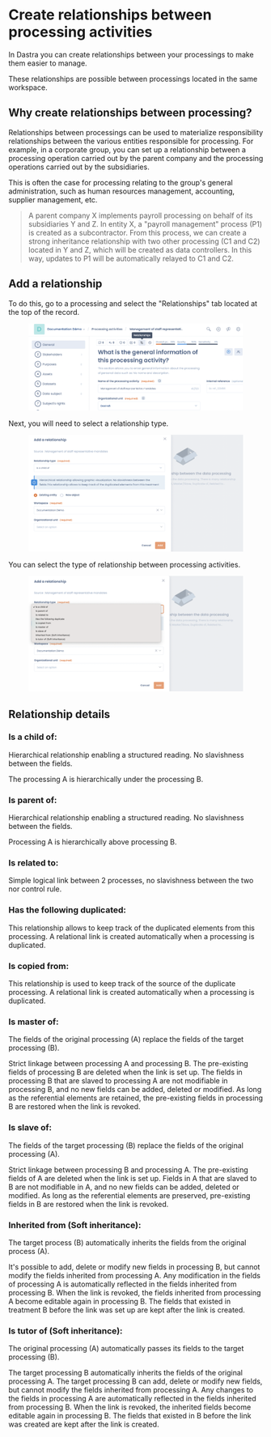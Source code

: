 # Create relationships between processing activities

In Dastra you can create relationships between your processings to make them easier to manage.&#x20;

These relationships are possible between processings located in the same workspace.

## Why create relationships between processing?

Relationships between processings can be used to materialize responsibility relationships between the various entities responsible for processing. For example, in a corporate group, you can set up a relationship between a processing operation carried out by the parent company and the processing operations carried out by the subsidiaries.&#x20;

This is often the case for processing relating to the group's general administration, such as human resources management, accounting, supplier management, etc.

> A parent company X implements payroll processing on behalf of its subsidiaries Y and Z. In entity X, a "payroll management" process (P1) is created as a subcontractor. From this process, we can create a strong inheritance relationship with two other processing (C1 and C2) located in Y and Z, which will be created as data controllers. In this way, updates to P1 will be automatically relayed to C1 and C2.

## Add a relationship

To do this, go to a processing and select the "Relationships" tab located at the top of the record.

<figure><img src="../../.gitbook/assets/Capture d’écran 2023-02-06 à 10.34.30.png" alt=""><figcaption></figcaption></figure>

Next, you will need to select a relationship type.

<figure><img src="../../.gitbook/assets/Capture d’écran 2023-02-06 à 10.37.45.png" alt=""><figcaption></figcaption></figure>

You can select the type of relationship between processing activities.

<figure><img src="../../.gitbook/assets/Capture d’écran 2023-02-06 à 10.38.41.png" alt=""><figcaption></figcaption></figure>

## Relationship details

### Is a child of:&#x20;

Hierarchical relationship enabling a structured reading. No slavishness between the fields.&#x20;

The processing A is hierarchically under the processing B.

### Is parent of:&#x20;

Hierarchical relationship enabling a structured reading. No slavishness between the fields.&#x20;

Processing A is hierarchically above processing B.&#x20;

### Is related to:

Simple logical link between 2 processes, no slavishness between the two nor control rule.&#x20;

### Has the following duplicated:

This relationship allows to keep track of the duplicated elements from this processing. A relational link is created automatically when a processing is duplicated.&#x20;

### Is copied from:

This relationship is used to keep track of the source of the duplicate processing. A relational link is created automatically when a processing is duplicated.

### Is master of:&#x20;

The fields of the original processing (A) replace the fields of the target processing (B).&#x20;

Strict linkage between processing A and processing B. The pre-existing fields of processing B are deleted when the link is set up. The fields in processing B that are slaved to processing A are not modifiable in processing B, and no new fields can be added, deleted or modified. As long as the referential elements are retained, the pre-existing fields in processing B are restored when the link is revoked.

### Is slave of:

The fields of the target processing (B) replace the fields of the original processing (A).&#x20;

Strict linkage between processing B and processing A. The pre-existing fields of A are deleted when the link is set up. Fields in A that are slaved to B are not modifiable in A, and no new fields can be added, deleted or modified. As long as the referential elements are preserved, pre-existing fields in B are restored when the link is revoked.

### Inherited from (Soft inheritance):

The target process (B) automatically inherits the fields from the original process (A).&#x20;

It's possible to add, delete or modify new fields in processing B, but cannot modify the fields inherited from processing A. Any modification in the fields of processing A is automatically reflected in the fields inherited from processing B. When the link is revoked, the fields inherited from processing A become editable again in processing B. The fields that existed in treatment B before the link was set up are kept after the link is created.

### Is tutor of (Soft inheritance):

The original processing (A) automatically passes its fields to the target processing (B).&#x20;

The target processing B automatically inherits the fields of the original processing A. The target processing B can add, delete or modify new fields, but cannot modify the fields inherited from processing A. Any changes to the fields in processing A are automatically reflected in the fields inherited from processing B. When the link is revoked, the inherited fields become editable again in processing B. The fields that existed in B before the link was created are kept after the link is created.
